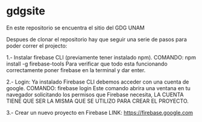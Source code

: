 # gdgsite
En este repositorio se encuentra el sitio del GDG UNAM

Despues de clonar el repositorio hay que seguir una serie de pasos para poder correr el projecto:

1.- Instalar firebase CLI (previamente tener instalado npm).
	COMANDO: npm install -g firebase-tools
	Para verificar que todo esta funcionando correctamente poner firebase en la terminal y dar enter.

2.- Login: Ya instalado Firebase CLI debemos acceder con una cuenta de 	
	google.
	COMANDO: firebase login
	Este comando abrira una ventana en tu navegador solicitando los permisos que Firebase necesita, LA CUENTA TIENE QUE SER LA MISMA QUE SE UTILIZO PARA CREAR EL PROYECTO.

3.- Crear un nuevo proyecto en Firebase 
	LINK: https://firebase.google.com

